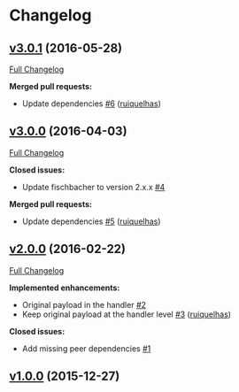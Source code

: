 # Changelog

## [v3.0.1](https://github.com/ruiquelhas/coutts/tree/v3.0.1) (2016-05-28)
[Full Changelog](https://github.com/ruiquelhas/coutts/compare/v3.0.0...v3.0.1)

**Merged pull requests:**

- Update dependencies [\#6](https://github.com/ruiquelhas/coutts/pull/6) ([ruiquelhas](https://github.com/ruiquelhas))

## [v3.0.0](https://github.com/ruiquelhas/coutts/tree/v3.0.0) (2016-04-03)
[Full Changelog](https://github.com/ruiquelhas/coutts/compare/v2.0.0...v3.0.0)

**Closed issues:**

- Update fischbacher to version 2.x.x [\#4](https://github.com/ruiquelhas/coutts/issues/4)

**Merged pull requests:**

- Update dependencies [\#5](https://github.com/ruiquelhas/coutts/pull/5) ([ruiquelhas](https://github.com/ruiquelhas))

## [v2.0.0](https://github.com/ruiquelhas/coutts/tree/v2.0.0) (2016-02-22)
[Full Changelog](https://github.com/ruiquelhas/coutts/compare/v1.0.0...v2.0.0)

**Implemented enhancements:**

- Original payload in the handler [\#2](https://github.com/ruiquelhas/coutts/issues/2)
- Keep original payload at the handler level [\#3](https://github.com/ruiquelhas/coutts/pull/3) ([ruiquelhas](https://github.com/ruiquelhas))

**Closed issues:**

- Add missing peer dependencies [\#1](https://github.com/ruiquelhas/coutts/issues/1)

## [v1.0.0](https://github.com/ruiquelhas/coutts/tree/v1.0.0) (2015-12-27)
